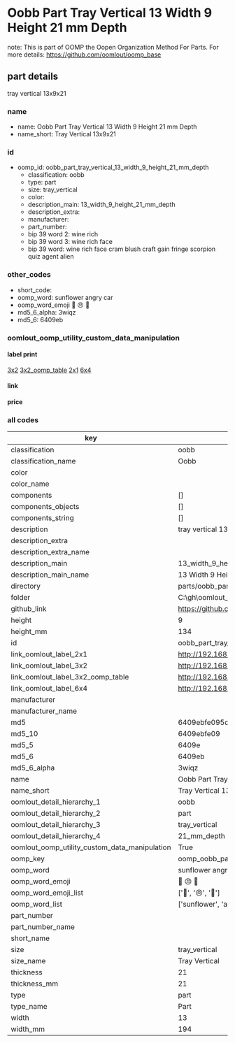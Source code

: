 # Oobb Part Tray Vertical 13 Width 9 Height 21 mm Depth  

note: This is part of OOMP the Oopen Organization Method For Parts. For more details: https://github.com/oomlout/oomp_base

##  part details
  



tray vertical 13x9x21



### name
* name: Oobb Part Tray Vertical 13 Width 9 Height 21 mm Depth
* name_short: Tray Vertical 13x9x21 
### id
* oomp_id: oobb_part_tray_vertical_13_width_9_height_21_mm_depth
  * classification: oobb
  * type: part
  * size: tray_vertical
  * color: 
  * description_main: 13_width_9_height_21_mm_depth
  * description_extra: 
  * manufacturer: 
  * part_number: 
  * bip 39 word 2: wine rich
  * bip 39 word 3: wine rich face
  * bip 39 word: wine rich face cram blush craft gain fringe scorpion quiz agent alien

### other_codes
* short_code: 
* oomp_word: sunflower angry car
* oomp_word_emoji :sunflower: :angry: :car:
* md5_6_alpha: 3wiqz
* md5_6: 6409eb






### oomlout_oomp_utility_custom_data_manipulation
#### label print
[3x2](http://192.168.1.245:1112/?label=oomp%203wiqz)
[3x2_oomp_table](http://192.168.1.108:1112/?label=oomp%203wiqz)
[2x1](http://192.168.1.242:1112/?label=oomp%203wiqz)
[6x4](http://192.168.1.55:1112/?label=oomp%203wiqz)    

#### link

                              

#### price







### all codes 
| key | value |  
| --- | --- |  
| classification | oobb |  
| classification_name | Oobb |  
| color |  |  
| color_name |  |  
| components | [] |  
| components_objects | [] |  
| components_string | [] |  
| description | tray vertical 13x9x21 |  
| description_extra |  |  
| description_extra_name |  |  
| description_main | 13_width_9_height_21_mm_depth |  
| description_main_name | 13 Width 9 Height 21 mm Depth |  
| directory | parts/oobb_part_tray_vertical_13_width_9_height_21_mm_depth |  
| folder | C:\gh\oomlout_oobb_version_4_generated_parts\parts\oobb_part_tray_vertical_13_width_9_height_21_mm_depth |  
| github_link | https://github.com/oomlout/oomlout_oomp_part_src/tree/main/parts/oobb_part_tray_vertical_13_width_9_height_21_mm_depth |  
| height | 9 |  
| height_mm | 134 |  
| id | oobb_part_tray_vertical_13_width_9_height_21_mm_depth |  
| link_oomlout_label_2x1 | http://192.168.1.242:1112/?label=oomp%203wiqz |  
| link_oomlout_label_3x2 | http://192.168.1.245:1112/?label=oomp%203wiqz |  
| link_oomlout_label_3x2_oomp_table | http://192.168.1.108:1112/?label=oomp%203wiqz |  
| link_oomlout_label_6x4 | http://192.168.1.55:1112/?label=oomp%203wiqz |  
| manufacturer |  |  
| manufacturer_name |  |  
| md5 | 6409ebfe095d0bd8c80c4322a32e57dc |  
| md5_10 | 6409ebfe09 |  
| md5_5 | 6409e |  
| md5_6 | 6409eb |  
| md5_6_alpha | 3wiqz |  
| name | Oobb Part Tray Vertical 13 Width 9 Height 21 mm Depth |  
| name_short | Tray Vertical 13x9x21  |  
| oomlout_detail_hierarchy_1 | oobb |  
| oomlout_detail_hierarchy_2 | part |  
| oomlout_detail_hierarchy_3 | tray_vertical |  
| oomlout_detail_hierarchy_4 | 21_mm_depth |  
| oomlout_oomp_utility_custom_data_manipulation | True |  
| oomp_key | oomp_oobb_part_tray_vertical_13_width_9_height_21_mm_depth |  
| oomp_word | sunflower angry car |  
| oomp_word_emoji | :sunflower: :angry: :car: |  
| oomp_word_emoji_list | [':sunflower:', ':angry:', ':car:'] |  
| oomp_word_list | ['sunflower', 'angry', 'car'] |  
| part_number |  |  
| part_number_name |  |  
| short_name |  |  
| size | tray_vertical |  
| size_name | Tray Vertical |  
| thickness | 21 |  
| thickness_mm | 21 |  
| type | part |  
| type_name | Part |  
| width | 13 |  
| width_mm | 194 |  
